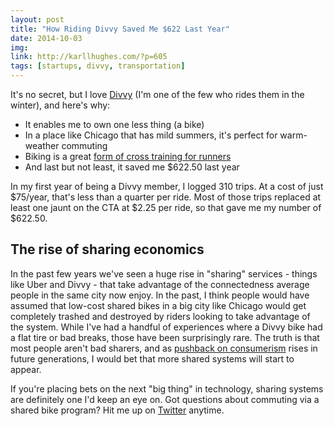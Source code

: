 ```yaml
---
layout: post
title: "How Riding Divvy Saved Me $622 Last Year"
date: 2014-10-03
img: 
link: http://karllhughes.com/?p=605
tags: [startups, divvy, transportation]
---
```

It's no secret, but I love [Divvy](https://www.divvybikes.com/) (I'm one of the few who rides them in the winter), and here's why:

*   It enables me to own one less thing (a bike)
*   In a place like Chicago that has mild summers, it's perfect for warm-weather commuting
*   Biking is a great [form of cross training for runners](http://running.competitor.com/2014/08/training/bike-your-way-to-better-running_76393)
*   And last but not least, it saved me $622.50 last year

In my first year of being a Divvy member, I logged 310 trips. At a cost of just $75/year, that's less than a quarter per ride. Most of those trips replaced at least one jaunt on the CTA at $2.25 per ride, so that gave me my number of $622.50.

## The rise of sharing economics
In the past few years we've seen a huge rise in "sharing" services - things like Uber and Divvy - that take advantage of the connectedness average people in the same city now enjoy. In the past, I think people would have assumed that low-cost shared bikes in a big city like Chicago would get completely trashed and destroyed by riders looking to take advantage of the system. While I've had a handful of experiences where a Divvy bike had a flat tire or bad breaks, those have been surprisingly rare. The truth is that most people aren't bad sharers, and as [pushback on consumerism](http://en.wikipedia.org/wiki/Anti-consumerism) rises in future generations, I would bet that more shared systems will start to appear.

If you're placing bets on the next "big thing" in technology, sharing systems are definitely one I'd keep an eye on. Got questions about commuting via a shared bike program? Hit me up on [Twitter](https://twitter.com/karllhughes) anytime.
